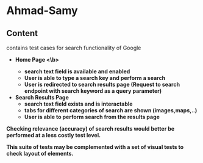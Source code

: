 # Ahmad-Samy

## Content
 contains test cases for search functionality of Google
 - <b> Home Page <\b>
    - search text field is available and enabled
    - User is able to type a search key and perform a search
    - User is redirected to search results page 
            (Request to search endpoint with search keyword as a query parameter)
 - Search Results Page
    - search text field exists and is interactable
    - tabs for different categories of search are shown (images,maps,..)
    - User is able to perform search from the results page

Checking relevance (accuracy) of search results would better be performed at a less costly test level.

This suite of tests may be complemented with a set of visual tests to check layout of elements.